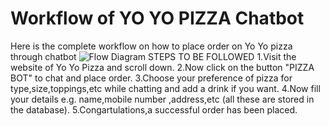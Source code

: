 # Workflow of YO YO PIZZA Chatbot
Here is the complete workflow on how to place order on Yo Yo pizza through chatbot
![Flow Diagram](https://user-images.githubusercontent.com/43922639/85103393-31113700-b224-11ea-8d7b-00d722235407.jpg)
STEPS TO BE FOLLOWED
1.Visit the website of Yo Yo Pizza and scroll down.
2.Now click on the button "PIZZA BOT" to chat and place order.
3.Choose your preference of pizza for type,size,toppings,etc while chatting and add a drink if you want.
4.Now fill your details e.g. name,mobile number ,address,etc (all these are stored in the database).
5.Congartulations,a successful order has been placed.
